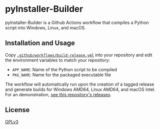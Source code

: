 # pyInstaller-Builder

pyInstaller-Builder is a Github Actions workflow that compiles a Python script into Windows, Linux, and macOS.

## Installation and Usage

Copy [`.github/workflows/build-release.yml`](https://github.com/khronion/pyinstaller-builder/blob/main/.github/workflows/build-release.yml) into your repository and edit the environment variables to match your repository:

- `APP_NAME`: Name of the Python script to be compiled
- `PKG_NAME`: Name for the packaged executable file

The workflow will automatically run upon the creation of a tagged release and generate builds for Windows AMD64, Linux AMD64, and macOS Intel. For an demonstration, [see this repository's releases](https://github.com/khronion/pyinstaller-builder/releases).

## License
[GPLv3](https://choosealicense.com/licenses/gpl-3.0/)
